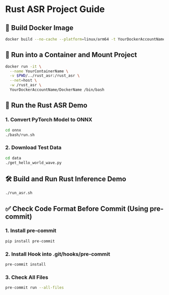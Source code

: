 # Rust ASR Project Guide

## 🐳 Build Docker Image

```bash
docker build --no-cache --platform=linux/arm64 -t YourDockerAccountName/DockerName .
```

## 🚪 Run into a Container and Mount Project

```bash
docker run -it \
  --name YourContainerName \
  -v $PWD/../rust_asr:/rust_asr \
  --net=host \
  -w /rust_asr \
  YourDockerAccountName/DockerName /bin/bash
```

## 🧪 Run the Rust ASR Demo

### 1. Convert PyTorch Model to ONNX

```bash
cd onnx
./bash/run.sh
```

### 2. Download Test Data

```bash
cd data
./get_hello_world_wave.py
```

## 🛠️ Build and Run Rust Inference Demo

```bash
./run_asr.sh
```

## ✅ Check Code Format Before Commit (Using pre-commit)

### 1. Install pre-commit

```bash
pip install pre-commit
```

### 2. Install Hook into .git/hooks/pre-commit

```bash
pre-commit install
```

### 3. Check All Files

```bash
pre-commit run --all-files
```
